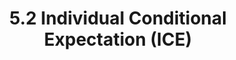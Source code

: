 ---
title:  "5.2 Individual Conditional Expectation (ICE)"
permalink: /IML/individual_conditional_expectation/
---